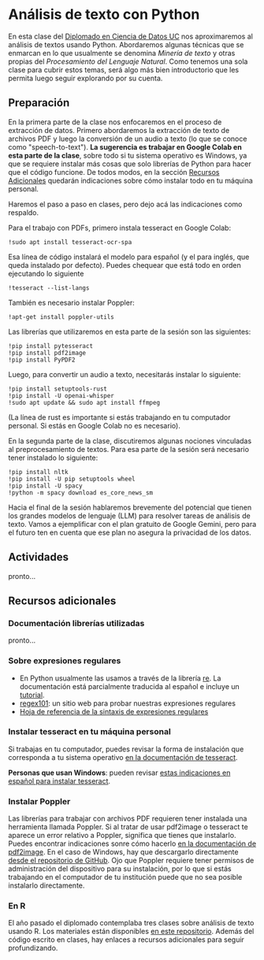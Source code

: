 # Análisis de texto con Python

En esta clase del [Diplomado en Ciencia de Datos UC](https://datascience.uc.cl/) nos aproximaremos al análisis de textos usando Python. Abordaremos algunas técnicas que se enmarcan en lo que usualmente se denomina _Minería de texto_ y otras propias del _Procesamiento del Lenguaje Natural_. Como tenemos una sola clase para cubrir estos temas, será algo más bien introductorio que les permita luego seguir explorando por su cuenta.


## Preparación

En la primera parte de la clase nos enfocaremos en el proceso de extracción de datos. Primero abordaremos la extracción de texto de archivos PDF y luego la conversión de un audio a texto (lo que se conoce como "speech-to-text"). **La sugerencia es trabajar en Google Colab en esta parte de la clase**, sobre todo si tu sistema operativo es Windows, ya que se requiere instalar más cosas que solo librerías de Python para hacer que el código funcione. De todos modos, en la sección [Recursos Adicionales](#recursos-adicionales) quedarán indicaciones sobre cómo instalar todo en tu máquina personal. 

Haremos el paso a paso en clases, pero dejo acá las indicaciones como respaldo. 

Para el trabajo con PDFs, primero instala tesseract en Google Colab:

```
!sudo apt install tesseract-ocr-spa
```

Esa línea de código instalará el modelo para español (y el para inglés, que queda instalado por defecto). Puedes chequear que está todo en orden ejecutando lo siguiente

```
!tesseract --list-langs
```

También es necesario instalar Poppler:

```
!apt-get install poppler-utils
```

Las librerías que utilizaremos en esta parte de la sesión son las siguientes:

```
!pip install pytesseract
!pip install pdf2image
!pip install PyPDF2
```

Luego, para convertir un audio a texto, necesitarás instalar lo siguiente:

```
!pip install setuptools-rust 
!pip install -U openai-whisper
!sudo apt update && sudo apt install ffmpeg
```

(La línea de rust es importante si estás trabajando en tu computador personal. Si estás en Google Colab no es necesario). 

En la segunda parte de la clase, discutiremos algunas nociones vinculadas al preprocesamiento de textos. Para esa parte de la sesión será necesario tener instalado lo siguiente:

```
!pip install nltk
!pip install -U pip setuptools wheel
!pip install -U spacy
!python -m spacy download es_core_news_sm
```

Hacia el final de la sesión hablaremos brevemente del potencial que tienen los grandes modelos de lenguaje (LLM) para resolver tareas de análisis de texto. Vamos a ejemplificar con el plan gratuito de Google Gemini, pero para el futuro ten en cuenta que ese plan no asegura la privacidad de los datos.



## Actividades 

pronto...

## Recursos adicionales

### Documentación librerías utilizadas

pronto...

### Sobre expresiones regulares
- En Python usualmente las usamos a través de la librería [re](https://docs.python.org/es/3/library/re.html). La documentación está parcialmente traducida al español e incluye un [tutorial](https://docs.python.org/es/3/howto/regex.html).
- [regex101](https://regex101.com/): un sitio web para probar nuestras expresiones regulares
- [Hoja de referencia de la sintaxis de expresiones regulares](https://developer.mozilla.org/es/docs/Web/JavaScript/Guide/Regular_expressions/Cheatsheet)

### Instalar tesseract en tu máquina personal

Si trabajas en tu computador, puedes revisar la forma de instalación que corresponda a tu sistema operativo [en la documentación de tesseract](https://tesseract-ocr.github.io/tessdoc/Installation.html). 

**Personas que usan Windows**: pueden revisar [estas indicaciones en español para instalar tesseract](https://ucd-dnp.github.io/ConTexto/versiones/master/instalacion/instalacion_popple_teseract_windows.html). 

### Instalar Poppler
Las librerías para trabajar con archivos PDF requieren tener instalada una herramienta llamada Poppler. Si al tratar de usar pdf2image o tesseract te aparece un error relativo a Poppler, significa que tienes que instalarlo. Puedes encontrar indicaciones sonre cómo hacerlo [en la documentación de pdf2image](https://pdf2image.readthedocs.io/en/latest/installation.html#installing-poppler). En el caso de Windows, hay que descargarlo directamente [desde el repositorio de GitHub](https://github.com/oschwartz10612/poppler-windows/releases/tag/v24.08.0-0).
Ojo que Poppler requiere tener permisos de administración del dispositivo para su instalación, por lo que si estás trabajando en el computador de tu institución puede que no sea posible instalarlo directamente. 

### En R
El año pasado el diplomado contemplaba tres clases sobre análisis de texto usando R. Los materiales están disponibles [en este repositorio](https://github.com/rivaquiroga/analisis-de-textos-r-2023). Además del código escrito en clases, hay enlaces a recursos adicionales para seguir profundizando.

